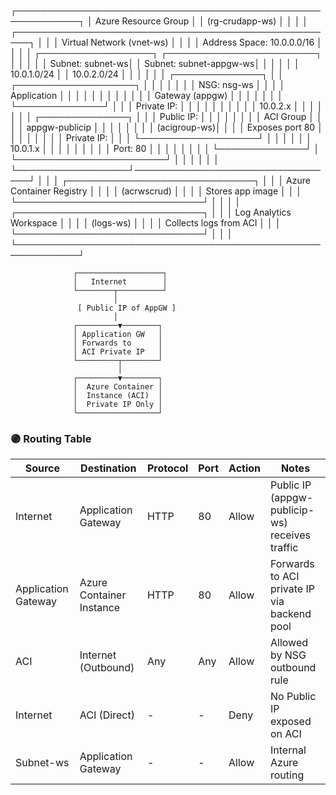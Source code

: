 ┌────────────────────────────────────────────────────────────┐
│                    Azure Resource Group                    │
│                       (rg-crudapp-ws)                      │
│                                                            │
│   ┌────────────────────────────────────────────────────┐   │
│   │                Virtual Network (vnet-ws)           │   │
│   │                Address Space: 10.0.0.0/16          │   │
│   │ ┌──────────────────┐   ┌────────────────────────┐ │   │
│   │ │ Subnet: subnet-ws│   │ Subnet: subnet-appgw-ws│ │   │
│   │ │ 10.0.1.0/24      │   │ 10.0.2.0/24            │ │   │
│   │ │ ┌──────────────┐ │   │ ┌───────────────────┐  │ │   │
│   │ │ │  NSG: nsg-ws │ │   │ │ Application      │  │ │   │
│   │ │ │              │ │   │ │ Gateway (appgw)  │  │ │   │
│   │ │ └──────────────┘ │   │ │ Private IP:      │  │ │   │
│   │ │                  │   │ │ 10.0.2.x         │  │ │   │
│   │ │ ┌──────────────┐  │   │ │ Public IP:      │  │ │   │
│   │ │ │  ACI Group   │  │   │ │ appgw-publicip  │  │ │   │
│   │ │ │ (acigroup-ws)│  │   │ │ Exposes port 80 │  │ │   │
│   │ │ │ Private IP:  │  │   │ └───────────────────┘ │   │
│   │ │ │ 10.0.1.x     │  │   │                      │   │
│   │ │ │ Port: 80     │  │   │                      │   │
│   │ │ └──────────────┘  │   └────────────────────────┘   │
│   │                  │                                 │
│   └──────────────────┘─────────────────────────────────┘
│                                                            │
│   ┌──────────────────────────────┐                         │
│   │ Azure Container Registry     │                         │
│   │ (acrwscrud)                  │                         │
│   │ Stores app image             │                         │
│   └──────────────────────────────┘                         │
│                                                            │
│   ┌──────────────────────────────┐                         │
│   │ Log Analytics Workspace      │                         │
│   │ (logs-ws)                    │                         │
│   │ Collects logs from ACI       │                         │
│   └──────────────────────────────┘                         │
│                                                            │
└────────────────────────────────────────────────────────────┘


                  ┌───────────────────┐
                  │   Internet        │
                  └────────┬──────────┘
                           │
                   [ Public IP of AppGW ]
                           │
                  ┌─────────▼────────┐
                  │ Application GW   │
                  │ Forwards to      │
                  │ ACI Private IP   │
                  └─────────┬────────┘
                            │
                  ┌─────────▼────────┐
                  │  Azure Container │
                  │  Instance (ACI)  │
                  │  Private IP Only │
                  └──────────────────┘





### 🟣 Routing Table

| Source               | Destination              | Protocol | Port | Action  | Notes                                    |
|----------------------|-------------------------|----------|------|---------|------------------------------------------|
| Internet             | Application Gateway     | HTTP     | 80   | Allow   | Public IP (appgw-publicip-ws) receives traffic |
| Application Gateway  | Azure Container Instance| HTTP     | 80   | Allow   | Forwards to ACI private IP via backend pool |
| ACI                  | Internet (Outbound)     | Any      | Any  | Allow   | Allowed by NSG outbound rule             |
| Internet             | ACI (Direct)            | -        | -    | Deny    | No Public IP exposed on ACI              |
| Subnet-ws            | Application Gateway     | -        | -    | Allow   | Internal Azure routing                  |


